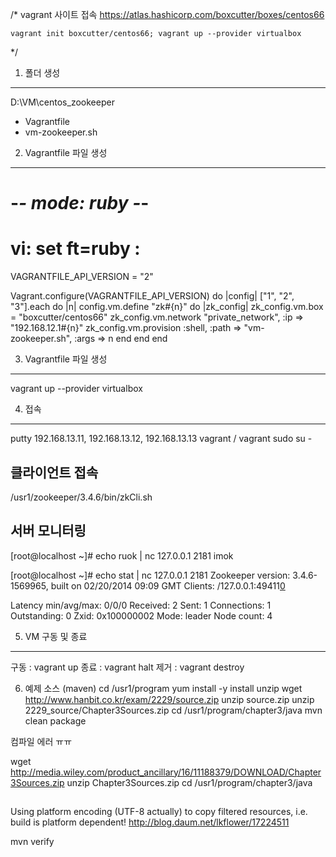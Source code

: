 /*
    vagrant 사이트 접속
    https://atlas.hashicorp.com/boxcutter/boxes/centos66
    
    vagrant init boxcutter/centos66; vagrant up --provider virtualbox
*/

1) 폴더 생성 
-----------------------------------------------------------------------------
D:\VM\centos_zookeeper

+ Vagrantfile
+ vm-zookeeper.sh



2) Vagrantfile 파일 생성 
-----------------------------------------------------------------------------
# -*- mode: ruby -*-
# vi: set ft=ruby :

VAGRANTFILE_API_VERSION = "2"

Vagrant.configure(VAGRANTFILE_API_VERSION) do |config|
  ["1", "2", "3"].each do |n|
    config.vm.define "zk#{n}" do |zk_config|
      zk_config.vm.box = "boxcutter/centos66"
      zk_config.vm.network "private_network", :ip => "192.168.12.1#{n}"
      zk_config.vm.provision :shell, :path => "vm-zookeeper.sh", :args => n
    end
  end
end 


3) Vagrantfile 파일 생성 
-----------------------------------------------------------------------------
vagrant up --provider virtualbox


4) 접속
-----------------------------------------------------------------------------
putty 192.168.13.11, 192.168.13.12, 192.168.13.13
vagrant / vagrant
sudo su - 

## 클라이언트 접속 
/usr1/zookeeper/3.4.6/bin/zkCli.sh

## 서버 모니터링
[root@localhost ~]# echo ruok | nc 127.0.0.1 2181
imok

[root@localhost ~]# echo stat | nc 127.0.0.1 2181
Zookeeper version: 3.4.6-1569965, built on 02/20/2014 09:09 GMT
Clients:
 /127.0.0.1:49411[0](queued=0,recved=1,sent=0)

Latency min/avg/max: 0/0/0
Received: 2
Sent: 1
Connections: 1
Outstanding: 0
Zxid: 0x100000002
Mode: leader
Node count: 4

5) VM 구동 및 종료 
-----------------------------------------------------------------------------
구동 : vagrant up
종료 : vagrant halt
제거 : vagrant destroy

6) 예제 소스 (maven)
cd /usr1/program 
yum install -y install unzip
wget http://www.hanbit.co.kr/exam/2229/source.zip
unzip source.zip
unzip 2229_source/Chapter3Sources.zip
cd /usr1/program/chapter3/java
mvn clean package

컴파일 에러 ㅠㅠ


wget http://media.wiley.com/product_ancillary/16/11188379/DOWNLOAD/Chapter3Sources.zip
unzip Chapter3Sources.zip
cd /usr1/program/chapter3/java

## 
Using platform encoding (UTF-8 actually) to copy filtered resources, i.e. build is platform dependent!
http://blog.daum.net/lkflower/17224511

mvn verify







